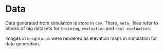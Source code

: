 # Data

Data generated from simulation is store in `csv`. There, `meta_` files refer to blocks of big datasets for `training`, `evaluation` and `real evaluation`.

Images in `heightmaps` were rendered as elevation maps in simulation for data generation.
